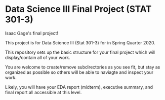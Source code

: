 # Data Science III Final Project (STAT 301-3)

Isaac Gage's final project!

This project is for Data Science III (Stat 301-3) for in Spring Quarter 2020.

This repository sets up the basic structure for your final project which will display/contain all of your work.

You are welcome to create/remove subdirectories as you see fit, but stay as organized as possible so others will be able to naviagte and inspect your work.

Likely, you will have your EDA report (midterm), executive summary, and final report all accessible at this level.
